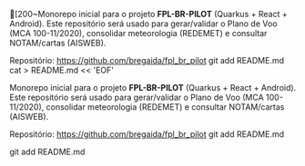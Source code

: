 
[200~Monorepo inicial para o projeto **FPL-BR-PILOT** (Quarkus + React + Android). 
Este repositório será usado para gerar/validar o Plano de Voo (MCA 100-11/2020),
consolidar meteorologia (REDEMET) e consultar NOTAM/cartas (AISWEB).

Repositório: https://github.com/bregaida/fpl_br_pilot 
git add README.md
cat > README.md << 'EOF'

Monorepo inicial para o projeto **FPL-BR-PILOT** (Quarkus + React + Android). 
Este repositório será usado para gerar/validar o Plano de Voo (MCA 100-11/2020),
consolidar meteorologia (REDEMET) e consultar NOTAM/cartas (AISWEB).

Repositório: https://github.com/bregaida/fpl_br_pilot 
git add README.md

git add README.md
